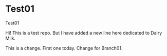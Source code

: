 # Test01
Test01

Hi! This is a test repo.
But I have added a new line here dedicated to Dairy Milk.

This is a change. First one today.
Change for Branch01.